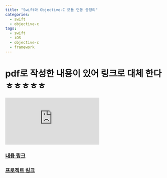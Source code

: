 ```yaml
---
title: "Swift와 Objective-C 모듈 연동 총정리"
categories:
  - swift
  - objective-c
tags:
  - swift
  - iOS
  - objective-c
  - framework
---
```


# pdf로 작성한 내용이 있어 링크로 대체 한다 ㅎㅎㅎㅎㅎ
<embed src="https://github.com/makuvex/makuvex.github.io/blob/main/assets/linkage_swift_objc.pdf" type="application/pdf">


### [내용 링크](https://github.com/makuvex/makuvex.github.io/blob/main/assets/linkage_swift_objc.pdf)


### [프로젝트 링크](https://github.com/makuvex/makuvex.github.io/blob/main/assets/swift_objc.zip)
